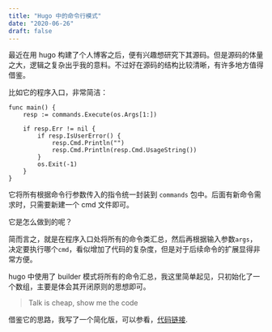 ```yaml
---
title: "Hugo 中的命令行模式"
date: "2020-06-26"
draft: false
---
```


最近在用 hugo 构建了个人博客之后，便有兴趣想研究下其源码。但是源码的体量之大，逻辑之复杂出乎我的意料。不过好在源码的结构比较清晰，有许多地方值得借鉴。

比如它的程序入口，非常简洁：

```Golang
func main() {
	resp := commands.Execute(os.Args[1:])

	if resp.Err != nil {
		if resp.IsUserError() {
			resp.Cmd.Println("")
			resp.Cmd.Println(resp.Cmd.UsageString())
		}
		os.Exit(-1)
	}
}
```
它将所有根据命令行参数传入的指令统一封装到 ```commands``` 包中。后面有新命令需求时，只需要新建一个 cmd 文件即可。

它是怎么做到的呢？

简而言之，就是在程序入口处将所有的命令类汇总，然后再根据输入参数```args```，决定要执行哪个```cmd```，看似增加了代码的复杂度，但是对于后续命令的扩展显得非常方便。

hugo 中使用了 builder 模式将所有的命令汇总，我这里简单起见，只初始化了一个数组，主要是体会其开闭原则的思想即可。

> Talk is cheap, show me the code

借鉴它的思路，我写了一个简化版，可以参看，[代码链接](https://github.com/anriclee/GoPatterns/tree/main/cmdpattern).